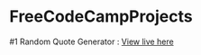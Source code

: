 # FreeCodeCampProjects

#1 Random Quote Generator : <a href="https://quotegeneratorhamza.netlify.app/">View live here</a>
